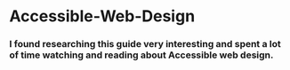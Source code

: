 # Accessible-Web-Design
### I found researching this guide very interesting and spent a lot of time watching and reading about Accessible web design.
### 
